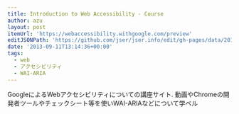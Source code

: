 ```yaml
---
title: Introduction to Web Accessibility - Course
author: azu
layout: post
itemUrl: 'https://webaccessibility.withgoogle.com/preview'
editJSONPath: 'https://github.com/jser/jser.info/edit/gh-pages/data/2013/09/index.json'
date: '2013-09-11T13:14:36+00:00'
tags:
  - web
  - アクセシビリティ
  - WAI-ARIA
---
```

GoogleによるWebアクセシビリティについての講座サイト.
動画やChromeの開発者ツールやチェックシート等を使いWAI-ARIAなどについて学ベル
